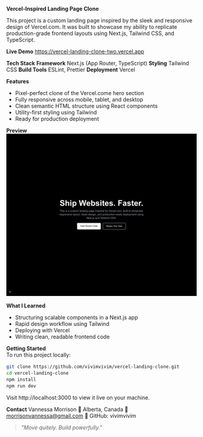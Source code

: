**Vercel-Inspired Landing Page Clone**

This project is a custom landing page inspired by the sleek and responsive design of Vercel.com. It was built to showcase my ability to replicate production-grade frontend layouts using Next.js, Tailwind CSS, and TypeScript. 

**Live Demo**
https://vercel-landing-clone-two.vercel.app

**Tech Stack**
**Framework** 
Next.js (App Router, TypeScript)
**Styling**
Tailwind CSS
**Build Tools**
ESLint, Prettier
**Deployment**
Vercel

**Features**
* Pixel-perfect clone of the Vercel.come hero section
* Fully responsive across mobile, tablet, and desktop
* Clean semantic HTML structure using React components
* Utility-first styling using Tailwind
* Ready for production deployment

**Preview**
![Vercel-Inspired Hero](images/preview.png)

**What I Learned**
* Structuring scalable components in a Next.js app
* Rapid design workflow using Tailwind
* Deploying with Vercel
* Writing clean, readable frontend code

**Getting Started**  
To run this project locally:

```bash
git clone https://github.com/vivimvivim/vercel-landing-clone.git
cd vercel-landing-clone
npm install
npm run dev
```

Visit http://localhost:3000 to view it live on your machine.

**Contact**
Vannessa Morrison
📍 Alberta, Canada
📧 morrisonvannessa@gmail.com
🔗 GitHub: vivimvivim

> *"Move quitely. Build powerfully."* 